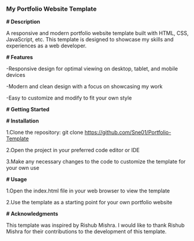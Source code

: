 ### My Portfolio Website Template

**# Description**

A responsive and modern portfolio website template built with  HTML, CSS, JavaScript, etc. This template is designed to showcase my skills and experiences as a web developer.

**# Features**

-Responsive design for optimal viewing on desktop, tablet, and mobile devices

-Modern and clean design with a focus on showcasing my work

-Easy to customize and modify to fit your own style

**# Getting Started**

**# Installation**

1.Clone the repository: git clone  https://github.com/Sne01/Portfolio-Template

2.Open the project in your preferred code editor or IDE

3.Make any necessary changes to the code to customize the template for your own use

**# Usage**

1.Open the index.html file in your web browser to view the template

2.Use the template as a starting point for your own portfolio website

**# Acknowledgments**

This template was inspired by Rishub Mishra. I would like to thank Rishub Mishra for their contributions to the development of this template.
